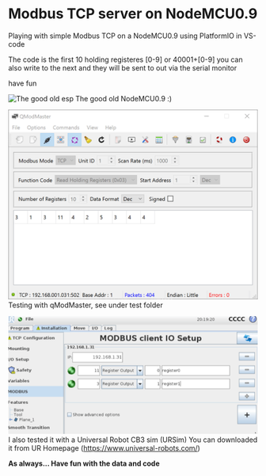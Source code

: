 # Modbus TCP server on NodeMCU0.9
Playing with simple Modbus TCP on a NodeMCU0.9
using PlatformIO in VS-code

The code is the first 10 holding registeres [0-9] or 40001+[0-9]
you can also write to the next and they will be sent to out via the serial monitor

have fun

![The good old esp](Pic/esp.gif)
The good old NodeMCU0.9 :)

![Testing with qModMaster](Pic/qModmaster.gif)
Testing with qModMaster, see under test folder

![Testing with qModMaster](Pic/URSim.gif)
I also tested it with a Universal Robot CB3 sim (URSim) 
You can downloaded it from UR Homepage (https://www.universal-robots.com/)



**As always... Have fun with the data and code**
